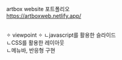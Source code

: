 artbox website 포트폴리오
<br>
https://artboxweb.netlify.app/

<br>
✧ viewpoint ✧
ㄴjavascript를 활용한 슬라이드 <br>
ㄴCSS를 활용한 레이아웃 <br> 
ㄴ메뉴바, 반응형 구현 <br>
